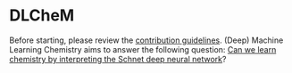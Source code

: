 # DLCheM

Before starting, please review the [contribution guidelines](CONTRIBUTING.md). 
(Deep) Machine Learning Chemistry aims to answer the following question: [Can we learn chemistry by interpreting the Schnet deep neural network](DOCS.md)? 
